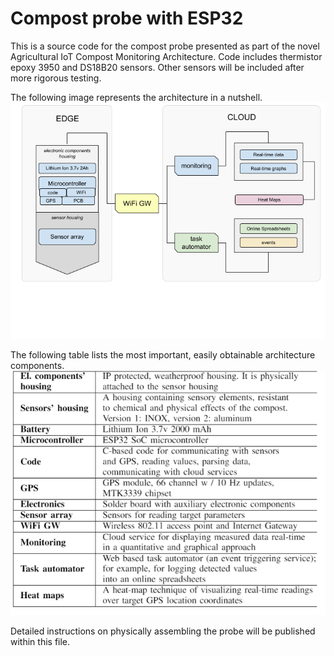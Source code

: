 # Compost probe with ESP32
This is a source code for the compost probe presented as part of the novel Agricultural IoT Compost Monitoring Architecture. Code includes thermistor epoxy 3950 and DS18B20 sensors. Other sensors will be included after more rigorous testing. 

The following image represents the architecture in a nutshell.
![The IoT Architecture](Architecture.png)

The following table lists the most important, easily obtainable architecture components. 
![The IoT Architecture](components.png)

Detailed instructions on physically assembling the probe will be published within this file. 
